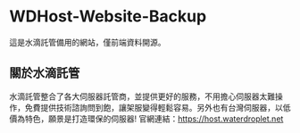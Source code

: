 # WDHost-Website-Backup
這是水滴託管備用的網站，僅前端資料開源。
## 關於水滴託管
水滴託管整合了各大伺服器託管商，並提供更好的服務，不用擔心伺服器太難操作，免費提供技術諮詢問到飽，讓架服變得輕鬆容易。另外也有台灣伺服器，以低價為特色，願景是打造環保的伺服器!
官網連結：https://host.waterdroplet.net
